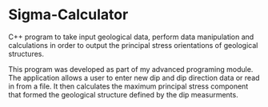 # Sigma-Calculator
 C++ program to take input geological data, perform data manipulation and calculations in order to output the principal stress orientations of geological structures.

This program was developed as part of my advanced programing module. The application allows a user to enter new dip and dip direction data or read in from a file. It then calculates the maximum principal stress component that formed the geological structure defined by the dip measurments.
